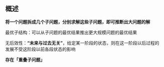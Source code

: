 ## 概述

**将一个问题拆成几个子问题，分别求解这些子问题，即可推断出大问题的解**

最优子结构：可以从子问题的最优结果推出更大规模问题的最优结果

无后效性：**“未来与过去无关”**，给定某一阶段的状态，则在这一阶段以后过程的发展不受这阶段以前各段状态的影响

**存在「重叠子问题」**

